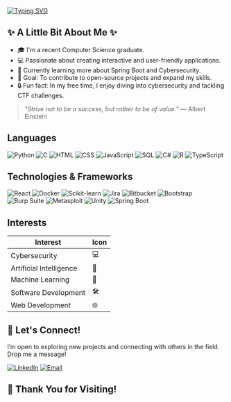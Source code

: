 [![Typing SVG](https://readme-typing-svg.demolab.com?font=Fira+Code&pause=1000&color=DE75F7&width=435&lines=Hello+%F0%9F%91%8B++I'm+Joshua+Chuah)](https://git.io/typing-svg)

## ✨ A Little Bit About Me ✨

- 🎓 I'm a recent Computer Science graduate.
- 💻 Passionate about creating interactive and user-friendly applications.
- 🌱 Currently learning more about Spring Boot and Cybersecurity.
- 🎯 Goal: To contribute to open-source projects and expand my skills.
- 🔒 Fun fact: In my free time, I enjoy diving into cybersecurity and tackling CTF challenges.
  
> *"Strive not to be a success, but rather to be of value."* — Albert Einstein

## Languages

![Python](https://img.shields.io/badge/Python-3776AB?style=for-the-badge&logo=python&logoColor=white)
![C](https://img.shields.io/badge/C-00599C?style=for-the-badge&logo=c&logoColor=white)
![HTML](https://img.shields.io/badge/HTML-E34F26?style=for-the-badge&logo=html5&logoColor=white)
![CSS](https://img.shields.io/badge/CSS-1572B6?style=for-the-badge&logo=css3&logoColor=white)
![JavaScript](https://img.shields.io/badge/JavaScript-F7DF1E?style=for-the-badge&logo=javascript&logoColor=black)
![SQL](https://img.shields.io/badge/SQL-4479A1?style=for-the-badge&logo=postgresql&logoColor=white)
![C#](https://img.shields.io/badge/C%23-239120?style=for-the-badge&logo=c-sharp&logoColor=white)
![R](https://img.shields.io/badge/R-276DC3?style=for-the-badge&logo=r&logoColor=white)
![TypeScript](https://img.shields.io/badge/TypeScript-3178C6?style=for-the-badge&logo=typescript&logoColor=white)





## Technologies & Frameworks
![React](https://img.shields.io/badge/React-61DAFB?style=for-the-badge&logo=react&logoColor=black)
![Docker](https://img.shields.io/badge/Docker-2496ED?style=for-the-badge&logo=docker&logoColor=white)
![Scikit-learn](https://img.shields.io/badge/Scikit--learn-F7931E?style=for-the-badge&logo=scikit-learn&logoColor=white)
![Jira](https://img.shields.io/badge/Jira-0052CC?style=for-the-badge&logo=jira&logoColor=white)
![Bitbucket](https://img.shields.io/badge/Bitbucket-0052CC?style=for-the-badge&logo=bitbucket&logoColor=white)
![Bootstrap](https://img.shields.io/badge/Bootstrap-563D7C?style=for-the-badge&logo=bootstrap&logoColor=white)
![Burp Suite](https://img.shields.io/badge/Burp%20Suite-FF5C00?style=for-the-badge&logo=burpsuite&logoColor=white)
![Metasploit](https://img.shields.io/badge/Metasploit-007C4D?style=for-the-badge&logo=metasploit&logoColor=white)
![Unity](https://img.shields.io/badge/Unity-000000?style=for-the-badge&logo=unity&logoColor=white)
![Spring Boot](https://img.shields.io/badge/Spring%20Boot-6DB33F?style=for-the-badge&logo=springboot&logoColor=white)


## Interests



| Interest             | Icon |
|----------------------|------|
| Cybersecurity    | 💻   |
| Artificial Intelligence | 🧠 |                                        
| Machine Learning        | 🤖  |
| Software Development | 🛠️   |
| Web Development      | 🌐   |
 
## 🤝 Let's Connect!

I’m open to exploring new projects and connecting with others in the field. Drop me a message!

[![LinkedIn](https://img.shields.io/badge/LinkedIn-0077B5?style=for-the-badge&logo=linkedin&logoColor=white)](https://www.linkedin.com/in/joshua-chuah00/)
[![Email](https://img.shields.io/badge/Email-D14836?style=for-the-badge&logo=gmail&logoColor=white)](mailto:chuahjoshua00@gmail.com)

## 🙏 Thank You for Visiting!










<!--
**joshuachuah/joshuachuah** is a ✨ _special_ ✨ repository because its `README.md` (this file) appears on your GitHub profile.

Here are some ideas to get you started:

- 🔭 I’m currently working on ...
- 🌱 I’m currently learning ...
- 👯 I’m looking to collaborate on ...
- 🤔 I’m looking for help with ...
- 💬 Ask me about ...
- 📫 How to reach me: ...
- 😄 Pronouns: ...
- ⚡ Fun fact: ...
-->
